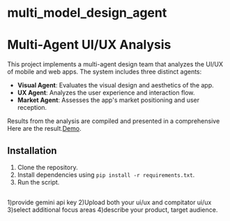 # multi_model_design_agent

# Multi-Agent UI/UX Analysis

This project implements a multi-agent design team that analyzes the UI/UX of mobile and web apps. The system includes three distinct agents:

- **Visual Agent**: Evaluates the visual design and aesthetics of the app.
- **UX Agent**: Analyzes the user experience and interaction flow.
- **Market Agent**: Assesses the app's market positioning and user reception.

Results from the analysis are compiled and presented in a comprehensive 
Here are the result.[Demo](multi_agent_result.pdf). 



## Installation
1. Clone the repository.
2. Install dependencies using `pip install -r requirements.txt`.
3. Run the script.

## 
1)provide gemini api key
2)Upload both your ui/ux and compitator ui/ux
3)select additional focus areas
4)describe your product, target audience.
